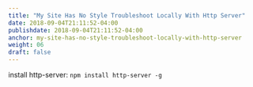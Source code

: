 ```yaml
---
title: "My Site Has No Style Troubleshoot Locally With Http Server"
date: 2018-09-04T21:11:52-04:00
publishdate: 2018-09-04T21:11:52-04:00
anchor: my-site-has-no-style-troubleshoot-locally-with-http-server
weight: 06
draft: false
---
```


install http-server: `npm install http-server -g`
